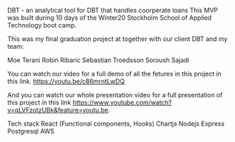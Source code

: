 DBT - an analytical tool for DBT that handles coorperate loans
This MVP was built during 10 days of the Winter20 Stockholm School of Applied Technology boot camp.

This was my final graduation project at </salt> together with our client DBT and my team:

Moe Terani
Robin Ribaric
Sebastian Troedsson
Soroush Sajadi

You can watch our video for a full demo of all the fetures in this project in this link.
https://youtu.be/c86mrntLwDQ

And you can watch our whole presentation video for a full presentation of this project in this link https://www.youtube.com/watch?v=qLVFzotzUBk&feature=youtu.be.

Tech stack
React (Functional components, Hooks)
Chartjs
Nodejs
Express
Postgresql
AWS
